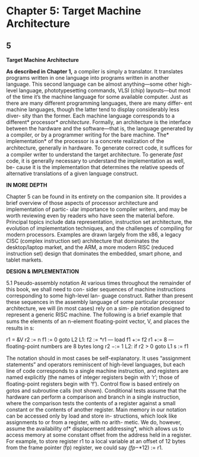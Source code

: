 # Chapter 5: Target Machine Architecture

## **5**
**Target Machine Architecture**

**As described in Chapter 1,** a compiler is simply a translator. It translates
programs written in one language into programs written in another language.
This second language can be almost anything—some other high-level language,
phototypesetting commands, VLSI (chip) layouts—but most of the time it’s the
machine language for some available computer.
Just as there are many different programming languages, there are many differ-
ent machine languages, though the latter tend to display considerably less diver-
sity than the former. Each machine language corresponds to a different* processor*
*architecture*. Formally, an architecture is the interface between the hardware and
the software—that is, the language generated by a compiler, or by a programmer
writing for the bare machine. The* implementation* of the processor is a concrete
realization of the architecture, generally in hardware. To generate correct code, it
sufﬁces for a compiler writer to understand the target architecture. To generate
*fast* code, it is generally necessary to understand the implementation as well, be-
cause it is the implementation that determines the relative speeds of alternative
translations of a given language construct.

**IN MORE DEPTH**

Chapter 5 can be found in its entirety on the companion site. It provides a brief
overview of those aspects of processor architecture and implementation of partic-
ular importance to compiler writers, and may be worth reviewing even by readers
who have seen the material before. Principal topics include data representation,
instruction set architecture, the evolution of implementation techniques, and the
challenges of compiling for modern processors. Examples are drawn largely from
the x86, a legacy CISC (complex instruction set) architecture that dominates the
desktop/laptop market, and the ARM, a more modern RISC (reduced instruction
set) design that dominates the embedded, smart phone, and tablet markets.

**DESIGN & IMPLEMENTATION**

5.1 Pseudo-assembly notation
At various times throughout the remainder of this book, we shall need to con-
sider sequences of machine instructions corresponding to some high-level lan-
guage construct. Rather than present these sequences in the assembly language
of some particular processor architecture, we will (in most cases) rely on a sim-
ple notation designed to represent a generic RISC machine. The following is
a brief example that sums the elements of an n-element ﬂoating-point vector,
V, and places the results in s:

r1 = &V
r2 := n
f1 := 0
goto L2
L1: f2 := *r1
–– load
f1 +:= f2
r1 +:= 8
–– ﬂoating-point numbers are 8 bytes long
r2 −:= 1
L2: if r2 > 0 goto L1
s := f1

The notation should in most cases be self-explanatory. It uses “assignment
statements” and operators reminiscent of high-level languages, but each line
of code corresponds to a single machine instruction, and registers are named
explicitly (the names of integer registers begin with ‘r’; those of ﬂoating-point
registers begin with ‘f’). Control ﬂow is based entirely on gotos and subroutine
calls (not shown). Conditional tests assume that the hardware can perform a
comparison and branch in a single instruction, where the comparison tests
the contents of a register against a small constant or the contents of another
register.
Main memory in our notation can be accessed only by load and store in-
structions, which look like assignments to or from a register, with no arith-
metic. We do, however, assume the availability of* displacement addressing*,
which allows us to access memory at some constant offset from the address
held in a register. For example, to store register r1 to a local variable at an offset
of 12 bytes from the frame pointer (fp) register, we could say *(fp*−*12) := r1.

